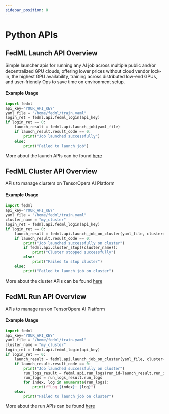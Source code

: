 ```yaml
---
sidebar_position: 8
---
```


# Python APIs

## FedML Launch API Overview

Simple launcher apis for running any AI job across multiple public and/or decentralized GPU clouds, offering lower prices without cloud vendor lock-in, the highest GPU availability, training across distributed low-end GPUs, and user-friendly Ops to save time on environment setup.

#### Example Usage

```python
import fedml
api_key="YOUR_API_KEY"
yaml_file = "/home/fedml/train.yaml"
login_ret = fedml.api.fedml_login(api_key)
if login_ret == 0:
    launch_result = fedml.api.launch_job(yaml_file)
    if launch_result.result_code == 0:
        print("Job launched successfully")
    else:
        print("Failed to launch job")
```

More about the launch APIs can be found [here](../open-source/api/api-launch#launch-apis)

## FedML Cluster API Overview

APIs to manage clusters on TensorOpera AI Platform

#### Example Usage

```python
import fedml
api_key="YOUR_API_KEY"
yaml_file = "/home/fedml/train.yaml"
cluster_name = "my_cluster"
login_ret = fedml.api.fedml_login(api_key)
if login_ret == 0:
    launch_result = fedml.api.launch_job_on_cluster(yaml_file, cluster=cluster_name)
    if launch_result.result_code == 0:
        print("Job launched successfully on cluster")
        if fedml.api.cluster_stop((cluster_name)):
            print("Cluster stopped successfully")
        else:
            print("Failed to stop cluster")
    else:
        print("Failed to launch job on cluster")
```

More about the cluster APIs can be found [here](../open-source/api/api-launch#cluster-apis)

## FedML Run API Overview

APIs to manage run on TensorOpera AI Platform

#### Example Usage

```python
import fedml
api_key="YOUR_API_KEY"
yaml_file = "/home/fedml/train.yaml"
cluster_name = "my_cluster"
login_ret = fedml.api.fedml_login(api_key)
if login_ret == 0:
    launch_result = fedml.api.launch_job_on_cluster(yaml_file, cluster=cluster_name)
    if launch_result.result_code == 0:
        print("Job launched successfully on cluster")
        run_logs_result = fedml.api.run_logs(run_id=launch_result.run_id)
        run_logs = run_logs_result.run_logs
        for index, log in enumerate(run_logs):
            print(f"Log {index}: {log}") 
    else:
        print("Failed to launch job on cluster")
```

More about the run APIs can be found [here](../open-source/api/api-launch#run-apis)
